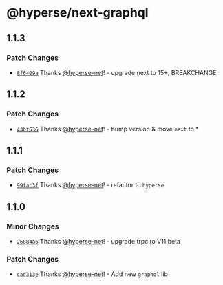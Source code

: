 # @hyperse/next-graphql

## 1.1.3

### Patch Changes

- [`8f6409a`](https://github.com/hyperse-io/next-mate/commit/8f6409ae1fd154f9936d70f310cc32fa5f6244e7) Thanks [@hyperse-net](https://github.com/hyperse-net)! - upgrade next to 15+, BREAKCHANGE

## 1.1.2

### Patch Changes

- [`43bf536`](https://github.com/hyperse-io/next-mate/commit/43bf536d2f1a4579a1dad803987f2c21fe173141) Thanks [@hyperse-net](https://github.com/hyperse-net)! - bump version & move `next` to \*

## 1.1.1

### Patch Changes

- [`99fac3f`](https://github.com/hyperse-io/next-mate/commit/99fac3f44f9e1a8dcc9123c887e1043efab945fb) Thanks [@hyperse-net](https://github.com/hyperse-net)! - refactor to `hyperse`

## 1.1.0

### Minor Changes

- [`26884a6`](https://github.com/hyperse-io/next-mate/commit/26884a631ced2a0d2d74a70eb6f4e14e89a7dec7) Thanks [@hyperse-net](https://github.com/hyperse-net)! - upgrade trpc to V11 beta

### Patch Changes

- [`cad313e`](https://github.com/hyperse-io/next-mate/commit/cad313e17f2bf160cff2cb63df17feec9633e63b) Thanks [@hyperse-net](https://github.com/hyperse-net)! - Add new `graphql` lib
